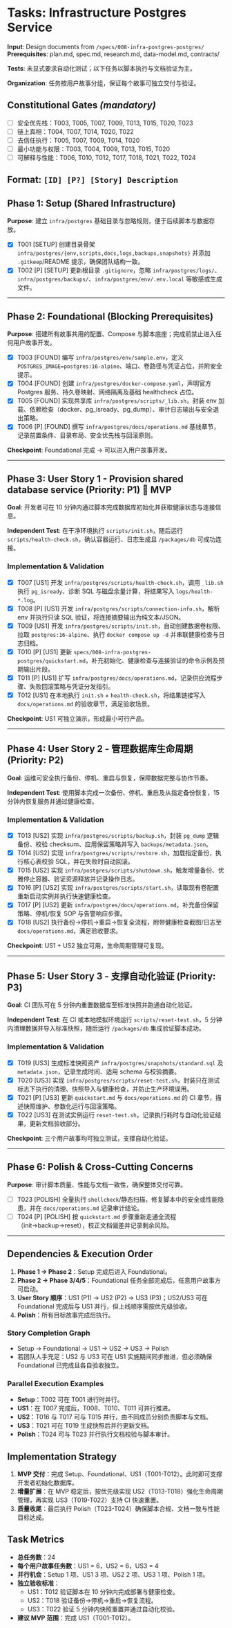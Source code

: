 # Tasks: Infrastructure Postgres Service

**Input**: Design documents from `/specs/008-infra-postgres-postgres/`
**Prerequisites**: plan.md, spec.md, research.md, data-model.md, contracts/

**Tests**: 未显式要求自动化测试；以下任务以脚本执行与文档验证为主。

**Organization**: 任务按用户故事分组，保证每个故事可独立交付与验证。

## Constitutional Gates *(mandatory)*
- [ ] 安全优先栈：T003, T005, T007, T009, T013, T015, T020, T023
- [ ] 链上真相：T004, T007, T014, T020, T022
- [ ] 去信任执行：T005, T007, T009, T014, T020
- [ ] 最小功能与权限：T003, T004, T009, T013, T015, T020
- [ ] 可解释与性能：T006, T010, T012, T017, T018, T021, T022, T024

## Format: `[ID] [P?] [Story] Description`

## Phase 1: Setup (Shared Infrastructure)

**Purpose**: 建立 `infra/postgres` 基础目录与忽略规则，便于后续脚本与数据存放。

- [X] T001 [SETUP] 创建目录骨架 `infra/postgres/{env,scripts,docs,logs,backups,snapshots}` 并添加 `.gitkeep`/README 提示，确保团队结构一致。
- [X] T002 [P] [SETUP] 更新根目录 `.gitignore`，忽略 `infra/postgres/logs/`、`infra/postgres/backups/`、`infra/postgres/env/.env.local` 等敏感或生成文件。

---

## Phase 2: Foundational (Blocking Prerequisites)

**Purpose**: 搭建所有故事共用的配置、Compose 与脚本底座；完成前禁止进入任何用户故事开发。

- [X] T003 [FOUND] 编写 `infra/postgres/env/sample.env`，定义 `POSTGRES_IMAGE=postgres:16-alpine`、端口、卷路径与凭证占位，并附安全提示。
- [X] T004 [FOUND] 创建 `infra/postgres/docker-compose.yaml`，声明官方 Postgres 服务、持久卷映射、网络隔离及基础 healthcheck 占位。
- [X] T005 [FOUND] 实现共享库 `infra/postgres/scripts/_lib.sh`，封装 env 加载、依赖检查（docker、pg_isready、pg_dump）、审计日志输出与安全退出策略。
- [X] T006 [P] [FOUND] 撰写 `infra/postgres/docs/operations.md` 基线章节，记录前置条件、目录布局、安全优先栈与回滚原则。

**Checkpoint**: Foundational 完成 → 可以进入用户故事开发。

---

## Phase 3: User Story 1 - Provision shared database service (Priority: P1) 🎯 MVP

**Goal**: 开发者可在 10 分钟内通过脚本完成数据库初始化并获取健康状态与连接信息。

**Independent Test**: 在干净环境执行 `scripts/init.sh`，随后运行 `scripts/health-check.sh`，确认容器运行、日志生成且 `/packages/db` 可成功连接。

### Implementation & Validation

- [X] T007 [US1] 开发 `infra/postgres/scripts/health-check.sh`，调用 `_lib.sh` 执行 `pg_isready`、诊断 SQL 与磁盘余量计算，将结果写入 `logs/health-*.log`。
- [X] T008 [P] [US1] 开发 `infra/postgres/scripts/connection-info.sh`，解析 env 并执行只读 SQL 验证，将连接摘要输出为纯文本/JSON。
- [X] T009 [US1] 开发 `infra/postgres/scripts/init.sh`，自动创建数据卷权限、拉取 `postgres:16-alpine`、执行 `docker compose up -d` 并串联健康检查与日志归档。
- [X] T010 [P] [US1] 更新 `specs/008-infra-postgres-postgres/quickstart.md`，补充初始化、健康检查与连接验证的命令示例及预期输出片段。
- [X] T011 [P] [US1] 扩写 `infra/postgres/docs/operations.md`，记录供应流程步骤、失败回滚策略与凭证分发指引。
- [X] T012 [US1] 在本地执行 `init.sh` + `health-check.sh`，将结果链接写入 `docs/operations.md` 的验收章节，满足验收场景。

**Checkpoint**: US1 可独立演示，形成最小可行产品。

---

## Phase 4: User Story 2 - 管理数据库生命周期 (Priority: P2)

**Goal**: 运维可安全执行备份、停机、重启与恢复，保障数据完整与协作节奏。

**Independent Test**: 使用脚本完成一次备份、停机、重启及从指定备份恢复，15 分钟内恢复服务并通过健康检查。

### Implementation & Validation

- [X] T013 [US2] 实现 `infra/postgres/scripts/backup.sh`，封装 `pg_dump` 逻辑备份、校验 checksum、应用保留策略并写入 `backups/metadata.json`。
- [X] T014 [US2] 实现 `infra/postgres/scripts/restore.sh`，加载指定备份，执行核心表校验 SQL，并在失败时自动回滚。
- [X] T015 [US2] 实现 `infra/postgres/scripts/shutdown.sh`，触发增量备份、优雅停止容器、验证资源释放并记录操作日志。
- [X] T016 [P] [US2] 实现 `infra/postgres/scripts/start.sh`，读取现有卷配置重新启动实例并执行快速健康检查。
- [X] T017 [P] [US2] 更新 `infra/postgres/docs/operations.md`，补充备份保留策略、停机/恢复 SOP 与告警响应步骤。
- [X] T018 [US2] 执行备份→停机→重启→恢复全流程，附带健康检查截图/日志至 `docs/operations.md`，满足验收要求。

**Checkpoint**: US1 + US2 独立可用，生命周期管理可复现。

---

## Phase 5: User Story 3 - 支撑自动化验证 (Priority: P3)

**Goal**: CI 团队可在 5 分钟内重置数据库至标准快照并跑通自动化验证。

**Independent Test**: 在 CI 或本地模拟环境运行 `scripts/reset-test.sh`，5 分钟内清理数据并导入标准快照，随后运行 `/packages/db` 集成验证脚本成功。

### Implementation & Validation

- [X] T019 [US3] 生成标准快照资产 `infra/postgres/snapshots/standard.sql` 及 `metadata.json`，记录生成时间、适用 schema 与校验摘要。
- [X] T020 [US3] 实现 `infra/postgres/scripts/reset-test.sh`，封装只在测试标志下执行的清理、快照导入与健康检查，并防止生产环境误用。
- [X] T021 [P] [US3] 更新 `quickstart.md` 与 `docs/operations.md` 的 CI 章节，描述快照维护、参数化运行与回滚策略。
- [X] T022 [US3] 在测试实例运行 `reset-test.sh`，记录执行耗时与自动化验证结果，更新文档验收部分。

**Checkpoint**: 三个用户故事均可独立测试，支撑自动化验证。

---

## Phase 6: Polish & Cross-Cutting Concerns

**Purpose**: 审计脚本质量、性能与文档一致性，确保整体交付可靠。

- [ ] T023 [POLISH] 全量执行 `shellcheck`/静态扫描，修复脚本中的安全或性能隐患，并在 `docs/operations.md` 记录审计结论。
- [ ] T024 [P] [POLISH] 按 `quickstart.md` 步骤重新走通全流程（init→backup→reset），校正文档偏差并记录剩余风险。

---

## Dependencies & Execution Order

1. **Phase 1 → Phase 2**：Setup 完成后进入 Foundational。
2. **Phase 2 → Phase 3/4/5**：Foundational 任务全部完成后，任意用户故事方可启动。
3. **User Story 顺序**：US1 (P1) → US2 (P2) → US3 (P3)；US2/US3 可在 Foundational 完成后与 US1 并行，但上线顺序需按优先级验收。
4. **Polish**：所有目标故事完成后执行。

### Story Completion Graph
- Setup → Foundational → US1 → US2 → US3 → Polish
- 若团队人手充足：US2 与 US3 可在 US1 实施期间同步推进，但必须确保 Foundational 已完成且各自验收独立。

### Parallel Execution Examples
- **Setup**：T002 可在 T001 进行时并行。
- **US1**：在 T007 完成后，T008、T010、T011 可并行推进。
- **US2**：T016 与 T017 可与 T015 并行，由不同成员分别负责脚本与文档。
- **US3**：T021 可在 T019 生成快照后并行更新文档。
- **Polish**：T024 可与 T023 并行执行文档校验与脚本审计。

## Implementation Strategy

1. **MVP 交付**：完成 Setup、Foundational、US1（T001-T012）。此时即可支撑开发者初始化数据库。
2. **增量扩展**：在 MVP 稳定后，按优先级实现 US2（T013-T018）强化生命周期管理，再实现 US3（T019-T022）支持 CI 快速重置。
3. **质量收尾**：最后执行 Polish（T023-T024）确保脚本合规、文档一致与性能目标达成。

## Task Metrics
- **总任务数**：24
- **每个用户故事任务数**：US1 = 6，US2 = 6，US3 = 4
- **并行机会**：Setup 1 项、US1 3 项、US2 2 项、US3 1 项、Polish 1 项。
- **独立验收标准**：
  - US1：T012 验证脚本在 10 分钟内完成部署与健康检查。
  - US2：T018 验证备份→停机→重启→恢复流程。
  - US3：T022 验证 5 分钟内快照重置并通过自动化校验。
- **建议 MVP 范围**：完成 US1（T001-T012）。
